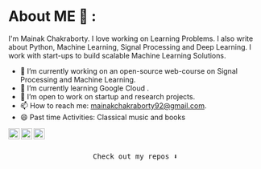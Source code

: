 # About ME 💬 :
 I'm Mainak Chakraborty. I love working on Learning Problems. I also write about Python, Machine Learning, Signal Processing and Deep Learning. 
 I work with start-ups to build scalable Machine Learning Solutions. 

- 🔭 I’m currently working on an open-source web-course on Signal Processing and Machine Learning.
- 🌱 I’m currently learning Google Cloud .
- 👯 I’m open to work on startup and research projects.
- 📫 How to reach me: mainakchakraborty92@gmail.com.
- 😄 Past time Activities: Classical music and books
<a href="https://www.linkedin.com/in/mainak001/">
  <img align="left" alt="Mainak's Linkdein" width="22px" src="https://cdn.jsdelivr.net/npm/simple-icons@v3/icons/linkedin.svg" />
</a>
<a href="https://github.com/Mainak1792">
  <img align="left" alt="Mainak's Github" width="22px" src="https://cdn.jsdelivr.net/npm/simple-icons@v3/icons/github.svg" />
<a href="https://mainak1996.medium.com/">
  <img align="left" alt="Mainak's Blog" width="22px" src="https://cdn.jsdelivr.net/npm/simple-icons@3.0.1/icons/medium.svg" />
</a>
  <br/>
<br/>



<p align="center"><samp>
Check out my repos ⬇️  
  </samp>
</p>

